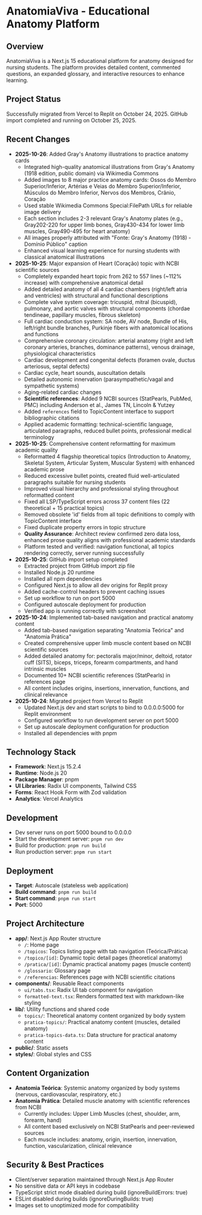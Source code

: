 # AnatomiaViva - Educational Anatomy Platform

## Overview
AnatomiaViva is a Next.js 15 educational platform for anatomy designed for nursing students. The platform provides detailed content, commented questions, an expanded glossary, and interactive resources to enhance learning.

## Project Status
Successfully migrated from Vercel to Replit on October 24, 2025. GitHub import completed and running on October 25, 2025.

## Recent Changes
- **2025-10-26**: Added Gray's Anatomy illustrations to practice anatomy cards
  - Integrated high-quality anatomical illustrations from Gray's Anatomy (1918 edition, public domain) via Wikimedia Commons
  - Added images to 8 major practice anatomy cards: Ossos do Membro Superior/Inferior, Artérias e Veias do Membro Superior/Inferior, Músculos do Membro Inferior, Nervos dos Membros, Crânio, Coração
  - Used stable Wikimedia Commons Special:FilePath URLs for reliable image delivery
  - Each section includes 2-3 relevant Gray's Anatomy plates (e.g., Gray202-220 for upper limb bones, Gray430-434 for lower limb muscles, Gray490-495 for heart anatomy)
  - All images properly attributed with "Fonte: Gray's Anatomy (1918) - Domínio Público" caption
  - Enhanced visual learning experience for nursing students with classical anatomical illustrations
- **2025-10-25**: Major expansion of Heart (Coração) topic with NCBI scientific sources
  - Completely expanded heart topic from 262 to 557 lines (~112% increase) with comprehensive anatomical detail
  - Added detailed anatomy of all 4 cardiac chambers (right/left atria and ventricles) with structural and functional descriptions
  - Complete valve system coverage: tricuspid, mitral (bicuspid), pulmonary, and aortic valves with structural components (chordae tendineae, papillary muscles, fibrous skeleton)
  - Full cardiac conduction system: SA node, AV node, Bundle of His, left/right bundle branches, Purkinje fibers with anatomical locations and functions
  - Comprehensive coronary circulation: arterial anatomy (right and left coronary arteries, branches, dominance patterns), venous drainage, physiological characteristics
  - Cardiac development and congenital defects (foramen ovale, ductus arteriosus, septal defects)
  - Cardiac cycle, heart sounds, auscultation details
  - Detailed autonomic innervation (parasympathetic/vagal and sympathetic systems)
  - Aging-related cardiac changes
  - **Scientific references**: Added 9 NCBI sources (StatPearls, PubMed, PMC) including Anderson et al., James TN, Lincoln & Yutzey
  - Added `references` field to TopicContent interface to support bibliographic citations
  - Applied academic formatting: technical-scientific language, articulated paragraphs, reduced bullet points, professional medical terminology
- **2025-10-25**: Comprehensive content reformatting for maximum academic quality
  - Reformatted 4 flagship theoretical topics (Introduction to Anatomy, Skeletal System, Articular System, Muscular System) with enhanced academic prose
  - Reduced excessive bullet points, created fluid well-articulated paragraphs suitable for nursing students
  - Improved visual hierarchy and professional styling throughout reformatted content
  - Fixed all LSP/TypeScript errors across 37 content files (22 theoretical + 15 practical topics)
  - Removed obsolete 'id' fields from all topic definitions to comply with TopicContent interface
  - Fixed duplicate property errors in topic structure
  - **Quality Assurance**: Architect review confirmed zero data loss, enhanced prose quality aligns with professional academic standards
  - Platform tested and verified: navigation functional, all topics rendering correctly, server running successfully
- **2025-10-25**: GitHub import setup completed
  - Extracted project from GitHub import zip file
  - Installed Node.js 20 runtime
  - Installed all npm dependencies
  - Configured Next.js to allow all dev origins for Replit proxy
  - Added cache-control headers to prevent caching issues
  - Set up workflow to run on port 5000
  - Configured autoscale deployment for production
  - Verified app is running correctly with screenshot
- **2025-10-24**: Implemented tab-based navigation and practical anatomy content
  - Added tab-based navigation separating "Anatomia Teórica" and "Anatomia Prática"
  - Created comprehensive upper limb muscle content based on NCBI scientific sources
  - Added detailed anatomy for: pectoralis major/minor, deltoid, rotator cuff (SITS), biceps, triceps, forearm compartments, and hand intrinsic muscles
  - Documented 10+ NCBI scientific references (StatPearls) in references page
  - All content includes origins, insertions, innervation, functions, and clinical relevance
- **2025-10-24**: Migrated project from Vercel to Replit
  - Updated Next.js dev and start scripts to bind to 0.0.0.0:5000 for Replit environment
  - Configured workflow to run development server on port 5000
  - Set up autoscale deployment configuration for production
  - Installed all dependencies with pnpm

## Technology Stack
- **Framework**: Next.js 15.2.4
- **Runtime**: Node.js 20
- **Package Manager**: pnpm
- **UI Libraries**: Radix UI components, Tailwind CSS
- **Forms**: React Hook Form with Zod validation
- **Analytics**: Vercel Analytics

## Development
- Dev server runs on port 5000 bound to 0.0.0.0
- Start the development server: `pnpm run dev`
- Build for production: `pnpm run build`
- Run production server: `pnpm run start`

## Deployment
- **Target**: Autoscale (stateless web application)
- **Build command**: `pnpm run build`
- **Start command**: `pnpm run start`
- **Port**: 5000

## Project Architecture
- **app/**: Next.js App Router structure
  - `/`: Home page
  - `/topicos`: Topics listing page with tab navigation (Teórica/Prática)
  - `/topico/[id]`: Dynamic topic detail pages (theoretical anatomy)
  - `/pratica/[id]`: Dynamic practical anatomy pages (muscle content)
  - `/glossario`: Glossary page
  - `/referencias`: References page with NCBI scientific citations
- **components/**: Reusable React components
  - `ui/tabs.tsx`: Radix UI tab component for navigation
  - `formatted-text.tsx`: Renders formatted text with markdown-like styling
- **lib/**: Utility functions and shared code
  - `topics/`: Theoretical anatomy content organized by body system
  - `pratica-topics/`: Practical anatomy content (muscles, detailed anatomy)
  - `pratica-topics-data.ts`: Data structure for practical anatomy content
- **public/**: Static assets
- **styles/**: Global styles and CSS

## Content Organization
- **Anatomia Teórica**: Systemic anatomy organized by body systems (nervous, cardiovascular, respiratory, etc.)
- **Anatomia Prática**: Detailed muscle anatomy with scientific references from NCBI
  - Currently includes: Upper Limb Muscles (chest, shoulder, arm, forearm, hand)
  - All content based exclusively on NCBI StatPearls and peer-reviewed sources
  - Each muscle includes: anatomy, origin, insertion, innervation, function, vascularization, clinical relevance

## Security & Best Practices
- Client/server separation maintained through Next.js App Router
- No sensitive data or API keys in codebase
- TypeScript strict mode disabled during build (ignoreBuildErrors: true)
- ESLint disabled during builds (ignoreDuringBuilds: true)
- Images set to unoptimized mode for compatibility
